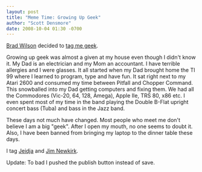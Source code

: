 ```yaml
---
layout: post
title: "Meme Time: Growing Up Geek"
author: "Scott Densmore"
date: 2008-10-04 01:30 -0700
---
```

[Brad Wilson](http://bradwilson.typepad.com) decided to [tag me geek](http://bradwilson.typepad.com/blog/2008/10/meme-time-growi.html).

Growing up geek was almost a given at my house even though I didn't know it. My Dad is an electrician and my Mom an accountant. I have terrible allergies and I were glasses. It all started when my Dad brought home the TI 99 where I learned to program, type and have fun. It sat right next to my Atari 2600 and consumed my time between Pitfall and Chopper Command. This snowballed into my Dad getting computers and fixing them. We had all the Commodores (Vic-20, 64, 128, Amega), Apple IIe, TRS 80, x86 etc. I even spent most of my time in the band playing the Double B-Flat upright concert bass (Tuba) and bass in the Jazz band.

These days not much have changed. Most people who meet me don't believe I am a big "geek". After I open my mouth, no one seems to doubt it. Also, I have been banned from bringing my laptop to the dinner table these days.

I tag [Jeidja](http://blogs.msdn.com/agilemonkey/) and [Jim Newkirk](http://jamesnewkirk.typepad.com).

Update: To bad I pushed the publish button instead of save.